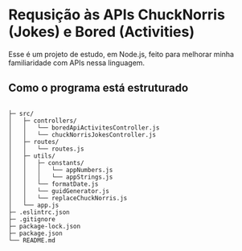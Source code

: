 # Requsição às APIs ChuckNorris (Jokes) e Bored (Activities)
Esse é um projeto de estudo, em Node.js, feito para melhorar minha familiaridade com APIs nessa linguagem.

## Como o programa está estruturado

```

├─ src/
│   ├─ controllers/
│   │   └── boredApiActivitesController.js
│   │   └── chuckNorrisJokesController.js
│   ├─ routes/
│   │   └── routes.js
│   ├─ utils/
│   │   ├─ constants/
│   │   │   └── appNumbers.js
│   │   │   └── appStrings.js
│   │   └── formatDate.js
│   │   └── guidGenerator.js
│   │   └── replaceChuckNorris.js
│   └── app.js
├─ .eslintrc.json
├─ .gitignore
├─ package-lock.json
├─ package.json
└── README.md

```